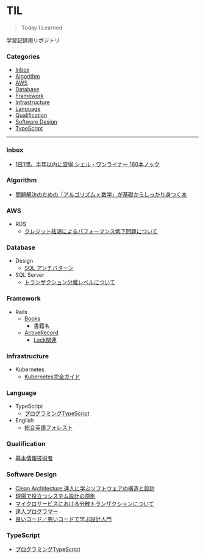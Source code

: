 # TIL<!-- omit in toc -->

> Today I Learned

学習記録用リポジトリ

### Categories<!-- omit in toc -->

- [Inbox](#inbox)
- [Algorithm](#algorithm)
- [AWS](#aws)
- [Database](#database)
- [Framework](#framework)
- [Infrastructure](#infrastructure)
- [Language](#language)
- [Qualification](#qualification)
- [Software Design](#software-design)
- [TypeScript](#typescript)

---

### Inbox

- [1日1問、半年以内に習得 シェル・ワンライナー 160本ノック](/docs/inbox/shell_oneliner/note.md)

### Algorithm

- [問題解決のための「アルゴリズム x 数学」が基礎からしっかり身つく本](/docs/algorithm/mathematics-algorithm/note.md)

### AWS

- RDS
  - [クレジット枯渇によるパフォーマンス低下問題について](/docs/aws/rds/クレジット枯渇によるパフォーマンス低下問題について/note.md)

### Database

- Design
  - [SQL アンチパターン](/docs/database/design/sql_antipatterns/note.md)
- SQL Server
  - [トランザクション分離レベルについて](/docs/database/sql_server/transaction_isolation_level/note.md)

### Framework

- Rails
  - [Books](/docs/framework/rails/books)
    - 書籍名
  - [ActiveRecord](/docs/framework/rails/active_record)
    - [Lock関連](/docs/framework/rails/active_record/lock/note.md)

### Infrastructure

- Kubernetes
  - [Kubernetes完全ガイド](/docs/infrastructure/kubernetes/Kubernetes完全ガイド/note.md)

### Language

- TypeScript
  - [プログラミングTypeScript](/docs/language/typescript/プログラミングTypeScript/note.md)
- English
  - [総合英語フォレスト](/docs/language/english/総合英語フォレスト/note.md)

### Qualification

- [基本情報技術者](/docs/qualifications/基本情報技術者/note.md)

### Software Design

- [Clean Architecture 達人に学ぶソフトウェアの構造と設計](/docs/software_design/clean_architecture/note.md)
- [現場で役立つシステム設計の原則](/docs/software_design/現場で役立つシステム設計の原則/note.md)
- [マイクロサービスにおける分散トランザクションについて](/docs/software_design/マイクロサービスにおける分散トランザクションについて/note.md)
- [達人プログラマー](/docs/software_design/達人プログラマー/note.md)
- [良いコード／悪いコードで学ぶ設計入門](/docs/software_design/良いコード／悪いコードで学ぶ設計入門/note.md)

### TypeScript

- [プログラミングTypeScript](/docs/typescript/プログラミングTypeScript/note.md)
